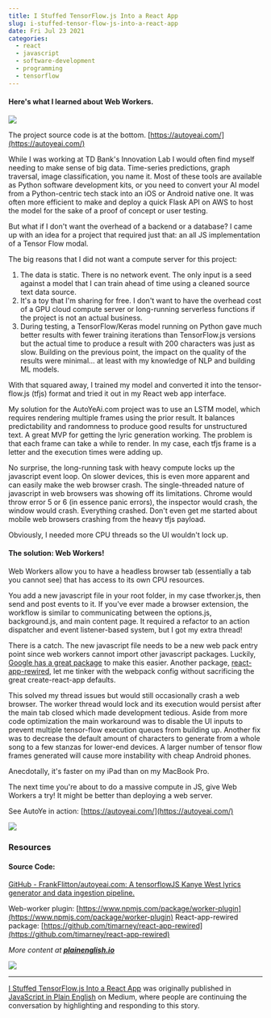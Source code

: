 ```yaml
---
title: I Stuffed TensorFlow.js Into a React App
slug: i-stuffed-tensor-flow-js-into-a-react-app
date: Fri Jul 23 2021
categories:
  - react
  - javascript
  - software-development
  - programming
  - tensorflow
---
```


#### Here's what I learned about Web Workers.

![](https://cdn-images-1.medium.com/max/1024/1*YzW0WRoEe0n0gnXXWU_16g.png)

The project source code is at the bottom.
[https://autoyeai.com/](https://autoyeai.com/)

While I was working at TD Bank's Innovation Lab I would often find myself needing to make sense of big data. Time-series predictions, graph traversal, image classification, you name it. Most of these tools are available as Python software development kits, or you need to convert your AI model from a Python-centric tech stack into an iOS or Android native one. It was often more efficient to make and deploy a quick Flask API on AWS to host the model for the sake of a proof of concept or user testing.

But what if I don't want the overhead of a backend or a database? I came up with an idea for a project that required just that: an all JS implementation of a Tensor Flow modal.

The big reasons that I did not want a compute server for this project:

1.  The data is static. There is no network event. The only input is a seed against a model that I can train ahead of time using a cleaned source text data source.
2.  It's a toy that I'm sharing for free. I don't want to have the overhead cost of a GPU cloud compute server or long-running serverless functions if the project is not an actual business.
3.  During testing, a TensorFlow/Keras model running on Python gave much better results with fewer training iterations than TensorFlow.js versions but the actual time to produce a result with 200 characters was just as slow. Building on the previous point, the impact on the quality of the results were minimal… at least with my knowledge of NLP and building ML models.

With that squared away, I trained my model and converted it into the tensor-flow.js (tfjs) format and tried it out in my React web app interface.

My solution for the AutoYeAi.com project was to use an LSTM model, which requires rendering multiple frames using the prior result. It balances predictability and randomness to produce good results for unstructured text. A great MVP for getting the lyric generation working. The problem is that each frame can take a while to render. In my case, each tfjs frame is a letter and the execution times were adding up.

No surprise, the long-running task with heavy compute locks up the javascript event loop. On slower devices, this is even more apparent and can easily make the web browser crash. The single-threaded nature of javascript in web browsers was showing off its limitations. Chrome would throw error 5 or 6 (in essence panic errors), the inspector would crash, the window would crash. Everything crashed. Don't even get me started about mobile web browsers crashing from the heavy tfjs payload.

Obviously, I needed more CPU threads so the UI wouldn't lock up.

#### The solution: Web Workers!

Web Workers allow you to have a headless browser tab (essentially a tab you cannot see) that has access to its own CPU resources.

You add a new javascript file in your root folder, in my case tfworker.js, then send and post events to it. If you've ever made a browser extension, the workflow is similar to communicating between the options.js, background.js, and main content page. It required a refactor to an action dispatcher and event listener-based system, but I got my extra thread!

There is a catch. The new javascript file needs to be a new web pack entry point since web workers cannot import other javascript packages. Luckily, [Google has a great package](https://www.npmjs.com/package/worker-plugin) to make this easier. Another package, [react-app-rewired](https://github.com/timarney/react-app-rewired), let me tinker with the webpack config without sacrificing the great create-react-app defaults.

This solved my thread issues but would still occasionally crash a web browser. The worker thread would lock and its execution would persist after the main tab closed which made development tedious. Aside from more code optimization the main workaround was to disable the UI inputs to prevent multiple tensor-flow execution queues from building up. Another fix was to decrease the default amount of characters to generate from a whole song to a few stanzas for lower-end devices. A larger number of tensor flow frames generated will cause more instability with cheap Android phones.

Anecdotally, it's faster on my iPad than on my MacBook Pro.

The next time you're about to do a massive compute in JS, give Web Workers a try! It might be better than deploying a web server.

See AutoYe in action: [https://autoyeai.com/](https://autoyeai.com/)

![](https://cdn-images-1.medium.com/max/1024/1*eMkOmJyGQkJnZ7UAFCSBTA.jpeg)

### Resources

#### Source Code:

[GitHub - FrankFlitton/autoyeai.com: A tensorflowJS Kanye West lyrics generator and data ingestion pipeline.](https://github.com/FrankFlitton/autoyeai.com)

Web-worker plugin: [https://www.npmjs.com/package/worker-plugin](https://www.npmjs.com/package/worker-plugin)
React-app-rewired package: [https://github.com/timarney/react-app-rewired](https://github.com/timarney/react-app-rewired)

_More content at_ [**_plainenglish.io_**](http://plainenglish.io/)

![](https://medium.com/_/stat?event=post.clientViewed&referrerSource=full_rss&postId=3fd8678019f5)

- - -

[I Stuffed TensorFlow.js Into a React App](https://javascript.plainenglish.io/i-stuffed-tensorflow-js-into-a-react-app-3fd8678019f5) was originally published in [JavaScript in Plain English](https://javascript.plainenglish.io) on Medium, where people are continuing the conversation by highlighting and responding to this story.
